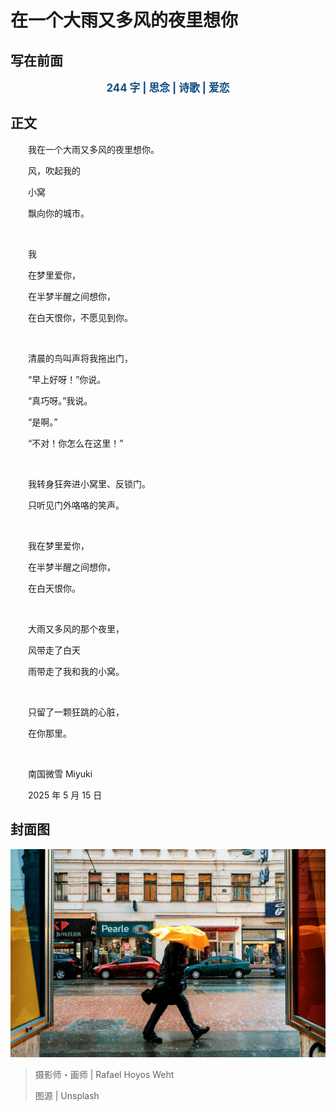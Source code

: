 # 在一个大雨又多风的夜里想你

## 写在前面

<p style="color:#0f4c81; text-align:center; font-weight:bold; font-size:larger;">244 字 | 思念 | 诗歌 | 爱恋</p>

## 正文

　　我在一个大雨又多风的夜里想你。

　　风，吹起我的

　　小窝

　　飘向你的城市。

<br />

　　我

　　在梦里爱你，

　　在半梦半醒之间想你，

　　在白天恨你，不愿见到你。

<br />

　　清晨的鸟叫声将我拖出门，

　　“早上好呀！”你说。

　　“真巧呀。”我说。

　　“是啊。”

　　“不对！你怎么在这里！”

<br />

　　我转身狂奔进小窝里、反锁门。

　　只听见门外咯咯的笑声。

<br />

　　我在梦里爱你，

　　在半梦半醒之间想你，

　　在白天恨你。

<br />

　　大雨又多风的那个夜里，

　　风带走了白天

　　雨带走了我和我的小窝。

<br />

　　只留了一颗狂跳的心脏，

　　在你那里。

<br />

　　南国微雪 Miyuki

　　2025 年 5 月 15 日

## 封面图

![](https://raw.githubusercontent.com/TinySnow/GithubImageHosting/main/blog/articles/poems/rafael-hoyos-weht-u3gRJrjodFs-unsplash.jpg)

> 摄影师・画师 | Rafael Hoyos Weht
>
> 图源 | Unsplash